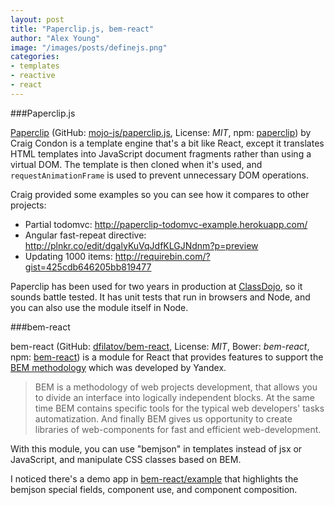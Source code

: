 ```yaml
---
layout: post
title: "Paperclip.js, bem-react"
author: "Alex Young"
image: "/images/posts/definejs.png"
categories:
- templates
- reactive
- react
---
```


###Paperclip.js

[Paperclip](http://paperclipjs.com/) (GitHub: [mojo-js/paperclip.js](https://github.com/mojo-js/paperclip.js), License: _MIT_, npm: [paperclip](https://www.npmjs.org/package/paperclip)) by Craig Condon is a template engine that's a bit like React, except it translates HTML templates into JavaScript document fragments rather than using a virtual DOM.  The template is then cloned when it's used, and `requestAnimationFrame` is used to prevent unnecessary DOM operations.

Craig provided some examples so you can see how it compares to other projects:

* Partial todomvc: <http://paperclip-todomvc-example.herokuapp.com/>
* Angular fast-repeat directive: <http://plnkr.co/edit/dgalyKuVqJdfKLGJNdnm?p=preview>
* Updating 1000 items: <http://requirebin.com/?gist=425cdb646205bb819477>

Paperclip has been used for two years in production at [ClassDojo](https://www.classdojo.com/), so it sounds battle tested.  It has unit tests that run in browsers and Node, and you can also use the module itself in Node.

###bem-react

bem-react (GitHub: [dfilatov/bem-react](https://github.com/dfilatov/bem-react), License: _MIT_, Bower: _bem-react_, npm: [bem-react](https://www.npmjs.org/package/bem-react)) is a module for React that provides features to support the [BEM methodology](http://bem.info/method/) which was developed by Yandex.

> BEM is a methodology of web projects development, that allows you to divide an interface into logically independent blocks. At the same time BEM contains specific tools for the typical web developers' tasks automatization. And finally BEM gives us opportunity to create libraries of web-components for fast and efficient web-development.


With this module, you can use "bemjson" in templates instead of jsx or JavaScript, and manipulate CSS classes based on BEM.

I noticed there's a demo app in [bem-react/example](https://github.com/dfilatov/bem-react/tree/master/example) that highlights the bemjson special fields, component use, and component composition.
